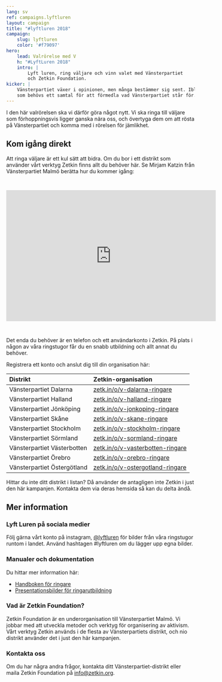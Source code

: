 ```yaml
---
lang: sv
ref: campaigns.lyftluren
layout: campaign
title: "#lyftluren 2018"
campaign:
    slug: lyftluren
    color: '#f79097'
hero:
    lead: Valrörelse med V
    h: "#LyftLuren 2018"
    intro: |
        Lyft luren, ring väljare och vinn valet med Vänsterpartiet
        och Zetkin Foundation.
kicker: |
    Vänsterpartiet växer i opinionen, men många bestämmer sig sent. Ibland är allt
    som behövs ett samtal för att förmedla vad Vänsterpartiet står för.
---
```


I den här valrörelsen ska vi därför göra något nytt. Vi ska ringa till väljare som
förhoppningsvis ligger ganska nära oss, och övertyga dem om att rösta på
Vänsterpartiet och komma med i rörelsen för jämlikhet.

## Kom igång direkt
Att ringa väljare är ett kul sätt att bidra. Om du bor i ett distrikt som använder
vårt verktyg Zetkin finns allt du behöver här. Se Mirjam Katzin från Vänsterpartiet
Malmö berätta hur du kommer igång:

<iframe style="margin: 2em 0;" width="560" height="350"
    src="https://www.youtube.com/embed/pMSnqDXZYBg"
    frameborder="0" allow="autoplay; encrypted-media" allowfullscreen></iframe>


Det enda du behöver är en telefon och ett användarkonto i Zetkin. På plats i någon
av våra ringstugor får du en snabb utbildning och allt annat du behöver.

Registrera ett konto och anslut dig till din organisation här:

| Distrikt                      | Zetkin-organisation
|:------------------------------|:-----------------------------
| Vänsterpartiet Dalarna        | [zetk.in/o/v-dalarna-ringare](https://zetk.in/o/v-dalarna-ringare)
| Vänsterpartiet Halland        | [zetk.in/o/v-halland-ringare](https://zetk.in/o/v-halland-ringare)
| Vänsterpartiet Jönköping      | [zetk.in/o/v-jonkoping-ringare](https://zetk.in/o/v-jonkoping-ringare)
| Vänsterpartiet Skåne          | [zetk.in/o/v-skane-ringare](https://zetk.in/o/v-skane-ringare)
| Vänsterpartiet Stockholm      | [zetk.in/o/v-stockholm-ringare](https://zetk.in/o/v-stockholm-ringare)
| Vänsterpartiet Sörmland       | [zetk.in/o/v-sormland-ringare](https://zetk.in/o/v-sormland-ringare)
| Vänsterpartiet Västerbotten   | [zetk.in/o/v-vasterbotten-ringare](https://zetk.in/o/v-vasterbotten-ringare)
| Vänsterpartiet Örebro         | [zetk.in/o/v-orebro-ringare](https://zetk.in/o/v-orebro-ringare)
| Vänsterpartiet Östergötland   | [zetk.in/o/v-ostergotland-ringare](https://zetk.in/o/v-ostergotland-ringare)

Hittar du inte ditt distrikt i listan? Då använder de antagligen inte Zetkin i
just den här kampanjen. Kontakta dem via deras hemsida så kan du delta ändå.

## Mer information

### Lyft Luren på sociala medier
Följ gärna vårt konto på instagram, [@lyftluren](https://instagram.com/lyftluren) för
bilder från våra ringstugor runtom i landet. Använd hashtagen #lyftluren om du lägger
upp egna bilder.

### Manualer och dokumentation
Du hittar mer information här:

* [Handboken för ringare](https://docs.google.com/document/d/1nqtMuITXrWvN2Nyu235a_dzcWz4iBgRVXz0a4SVGUEs)
* [Presentationsbilder för ringarutbildning](https://docs.google.com/presentation/d/1uwMGoR1PqDX0e13wIt0uNeFIRHNzUSBwrAp6BTYE0xw)

### Vad är Zetkin Foundation?
Zetkin Foundation är en underorganisation till Vänsterpartiet Malmö. Vi jobbar med
att utveckla metoder och verktyg för organisering av aktivism. Vårt verktyg Zetkin
används i de flesta av Vänsterpartiets distrikt, och nio distrikt använder det i
just den här kampanjen.

### Kontakta oss
Om du har några andra frågor, kontakta ditt Vänsterpartiet-distrikt eller
maila Zetkin Foundation på [info@zetkin.org](mailto:info@zetkin.org).
